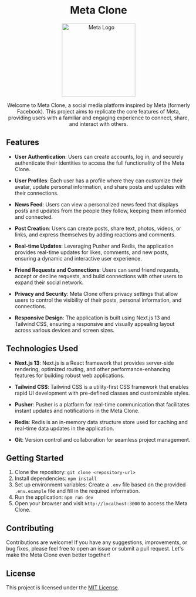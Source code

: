<h1 align="center">Meta Clone</h1>

<p align="center">
  <img src="messenger.png" alt="Meta Logo" width="200" height="200">
</p>

<p align="center">Welcome to Meta Clone, a social media platform inspired by Meta (formerly Facebook). This project aims to replicate the core features of Meta, providing users with a familiar and engaging experience to connect, share, and interact with others.</p>

## Features

- **User Authentication**: Users can create accounts, log in, and securely authenticate their identities to access the full functionality of the Meta Clone.

- **User Profiles**: Each user has a profile where they can customize their avatar, update personal information, and share posts and updates with their connections.

- **News Feed**: Users can view a personalized news feed that displays posts and updates from the people they follow, keeping them informed and connected.

- **Post Creation**: Users can create posts, share text, photos, videos, or links, and express themselves by adding reactions and comments.

- **Real-time Updates**: Leveraging Pusher and Redis, the application provides real-time updates for likes, comments, and new posts, ensuring a dynamic and interactive user experience.

- **Friend Requests and Connections**: Users can send friend requests, accept or decline requests, and build connections with other users to expand their social network.

- **Privacy and Security**: Meta Clone offers privacy settings that allow users to control the visibility of their posts, personal information, and connections.

- **Responsive Design**: The application is built using Next.js 13 and Tailwind CSS, ensuring a responsive and visually appealing layout across various devices and screen sizes.

## Technologies Used

- **Next.js 13**: Next.js is a React framework that provides server-side rendering, optimized routing, and other performance-enhancing features for building robust web applications.

- **Tailwind CSS**: Tailwind CSS is a utility-first CSS framework that enables rapid UI development with pre-defined classes and customizable styles.

- **Pusher**: Pusher is a platform for real-time communication that facilitates instant updates and notifications in the Meta Clone.

- **Redis**: Redis is an in-memory data structure store used for caching and real-time data updates in the application.

- **Git**: Version control and collaboration for seamless project management.

## Getting Started

1. Clone the repository: `git clone <repository-url>`
2. Install dependencies: `npm install`
3. Set up environment variables: Create a `.env` file based on the provided `.env.example` file and fill in the required information.
4. Run the application: `npm run dev`
5. Open your browser and visit `http://localhost:3000` to access the Meta Clone.

## Contributing

Contributions are welcome! If you have any suggestions, improvements, or bug fixes, please feel free to open an issue or submit a pull request. Let's make the Meta Clone even better together!

## License

This project is licensed under the [MIT License](LICENSE).
